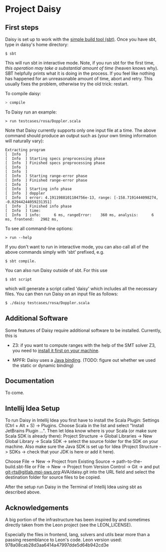 # Project Daisy


## First steps

Daisy is set up to work with the [simple build tool (sbt)](http://www.scala-sbt.org/).
Once you have sbt, type in daisy's home directory:
```
$ sbt
```
This will run sbt in interactive mode. Note, if you run sbt for the first time,
*this operation may take a substantial amount of time* (heaven knows why). SBT helpfully
prints what it is doing in the process. If you feel like nothing has happened for an unreasonable
amount of time, abort and retry. This usually fixes the problem, otherwise try the old trick: restart.

To compile daisy:
```bash
> compile
```

To Daisy run an example:
```
> run testcases/rosa/Doppler.scala
```
Note that Daisy currently supports only one input file at a time.
The above command should produce an output such as (your own timing information will naturally vary):
```
Extracting program
[  Info  ]
[  Info  ] Starting specs preprocessing phase
[  Info  ] Finished specs preprocessing phase
[  Info  ]
[  Info  ]
[  Info  ] Starting range-error phase
[  Info  ] Finished range-error phase
[  Info  ]
[  Info  ] Starting info phase
[  Info  ] doppler
[  Info  ] error: 4.1911988101104756e-13, range: [-158.7191444098274, -0.02944244059231351]
[  Info  ] Finished info phase
[  Info  ] time:
[  Info  ] info:      6 ms, rangeError:    360 ms, analysis:      6 ms, frontend:   2902 ms,
```


To see all command-line options:
```
> run --help
```

If you don't want to run in interactive mode, you can also call all of the above
commands simply with 'sbt' prefixed, e.g.
```
$ sbt compile.
```

You can also run Daisy outside of sbt. For this use 
```
$ sbt script
```
which will generate a script called 'daisy' which includes all the necessary files.
You can then run Daisy on an input file as follows:
```bash
$ ./daisy testcases/rosa/Doppler.scala
```

## Additional Software

Some features of Daisy require additional software to be installed.
Currently, this is

* Z3: if you want to compute ranges with the help of the SMT solver Z3, you need to
[install it first on your machine](https://github.com/Z3Prover/z3).

* MPFR: Daisy uses a [Java binding](https://github.com/kframework/mpfr-java).
(TODO: figure out whether we used the static or dynamic binding)

## Documentation

To come.

## Intellij Idea Setup
To run Daisy in Intellij Idea you first have to install the Scala Plugin: Settings (Ctrl + Alt + S) -> Plugins. 
Choose Scala in the list and select "Install JetBrains Plugin ...". 
Then let Idea know where is your Scala (or make sure Scala SDK is already there): Project Structure -> Global Libraries -> New Global Library -> Scala SDK -> select the source folder for the SDK on your machine.
Also make sure the Java SDK is set up for Idea (Project Structure -> SDKs -> check that your JDK is here or add it here).

Choose File -> New -> Project from Existing Source -> path-to-the-build.sbt-file
or
File -> New -> Project from Version Control -> Git -> and put git-rts@gitlab.mpi-sws.org:AVA/daisy.git into the URL field and 
select the destination folder for source files to be copied.

After the setup run Daisy in the Terminal of Intellij Idea using sbt as described above.

Acknowledgements
----

A big portion of the infrastructure has been inspired by and sometimes
directly taken from the Leon project (see the LEON_LICENSE).

Especially the files in frontend, lang, solvers and utils bear more than
a passing resemblance to Leon's code.
Leon version used: 978a08cab28d3aa6414a47997dde5d64b942cd3e


